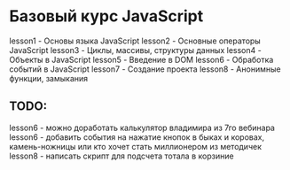 # Базовый курс JavaScript

lesson1 - Основы языка JavaScript
lesson2 - Основные операторы JavaScript
lesson3 - Циклы, массивы, структуры данных
lesson4 - Объекты в JavaScript
lesson5 - Введение в DOM
lesson6 - Обработка событий в JavaScript
lesson7 - Создание проекта
lesson8 - Анонимные функции, замыкания

## TODO:
lesson6 - можно доработать калькулятор владимира из 7го вебинара
lesson6 - добавить события на нажатие кнопок в быках и коровах, камень-ножницы или кто хочет стать миллионером из методичек
lesson8 - написать скрипт для подсчета тотала в корзиние